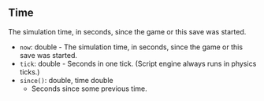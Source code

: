 ## Time

The simulation time, in seconds, since the game or this save was started.

- `now`: double - The simulation time, in seconds, since the game or this save was started.
- `tick`: double - Seconds in one tick. (Script engine always runs in physics ticks.)
- `since()`: double, time double
  - Seconds since some previous time.
